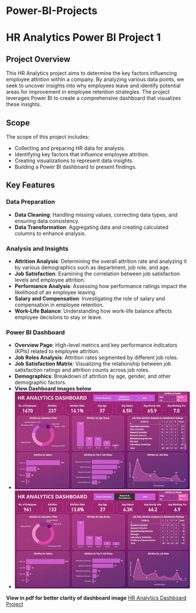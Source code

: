 # Power-BI-Projects

# HR Analytics Power BI Project 1

## Project Overview

This HR Analytics project aims to determine the key factors influencing employee attrition within a company. By analyzing various data points, we seek to uncover insights into why employees leave and identify potential areas for improvement in employee retention strategies. The project leverages Power BI to create a comprehensive dashboard that visualizes these insights.

## Scope

The scope of this project includes:
- Collecting and preparing HR data for analysis.
- Identifying key factors that influence employee attrition.
- Creating visualizations to represent data insights.
- Building a Power BI dashboard to present findings.

## Key Features

### Data Preparation
- **Data Cleaning**: Handling missing values, correcting data types, and ensuring data consistency.
- **Data Transformation**: Aggregating data and creating calculated columns to enhance analysis.

### Analysis and Insights
- **Attrition Analysis**: Determining the overall attrition rate and analyzing it by various demographics such as department, job role, and age.
- **Job Satisfaction**: Examining the correlation between job satisfaction levels and employee attrition.
- **Performance Analysis**: Assessing how performance ratings impact the likelihood of an employee leaving.
- **Salary and Compensation**: Investigating the role of salary and compensation in employee retention.
- **Work-Life Balance**: Understanding how work-life balance affects employee decisions to stay or leave.

### Power BI Dashboard
- **Overview Page**: High-level metrics and key performance indicators (KPIs) related to employee attrition.
- **Job Roles Analysis**: Attrition rates segmented by different job roles.
- **Job Satisfaction Matrix**: Visualizing the relationship between job satisfaction ratings and attrition counts across job roles.
- **Demographics**: Breakdown of attrition by age, gender, and other demographic factors.
- **View Dashboard images below**
- <img src="HR Analytics Dashboard project 1/Dashboard image1.jpg">
- <img src="HR Analytics Dashboard project 1/Dashboard image 2.jpg">

**View in pdf for better clarity of dashboard image**
[HR Analytics Dashboard Project](documents/HR_analytics_dashboard_project.pdf)
